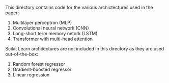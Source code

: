 This directory contains code for the various archictectures used in the paper: 

1. Multilayer perceptron (MLP) 
2. Convolutional neural network (CNN)
3. Long-short term memory netork (LSTM) 
4. Transformer with multi-head attention 

Scikit Learn architectures are not included in this directory as they are used out-of-the-box: 

1. Random forest regressor 
2. Gradient-boosted regressor 
3. Linear regression 
